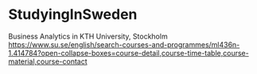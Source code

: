 # StudyingInSweden

Business Analytics in KTH University, Stockholm
https://www.su.se/english/search-courses-and-programmes/ml436n-1.414784?open-collapse-boxes=course-detail,course-time-table,course-material,course-contact
